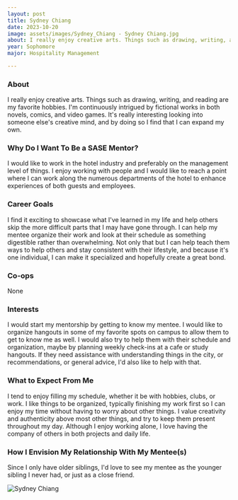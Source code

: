 ```yaml
---
layout: post
title: Sydney Chiang 
date: 2023-10-20
image: assets/images/Sydney_Chiang - Sydney Chiang.jpg
about: I really enjoy creative arts. Things such as drawing, writing, and reading are my favorite hobbies. I'm continuously intrigued by fictional works in both novels, comics, and video games. It's really interesting looking into someone else's creative mind, and by doing so I find that I can expand my own.
year: Sophomore
major: Hospitality Management

---
```


### About

I really enjoy creative arts. Things such as drawing, writing, and reading are my favorite hobbies. I'm continuously intrigued by fictional works in both novels, comics, and video games. It's really interesting looking into someone else's creative mind, and by doing so I find that I can expand my own.

### Why Do I Want To Be a SASE Mentor?

I would like to work in the hotel industry and preferably on the management level of things. I enjoy working with people and I would like to reach a point where I can work along the numerous departments of the hotel to enhance experiences of both guests and employees.

### Career Goals

I find it exciting to showcase what I've learned in my life and help others skip the more difficult parts that I may have gone through. I can help my mentee organize their work and look at their schedule as something digestible rather than overwhelming. Not only that but I can help teach them ways to help others and stay consistent with their lifestyle, and because it's one individual, I can make it specialized and hopefully create a great bond.

### Co-ops

None

### Interests

I would start my mentorship by getting to know my mentee. I would like to organize hangouts in some of my favorite spots on campus to allow them to get to know me as well. I would also try to help them with their schedule and organization, maybe by planning weekly check-ins at a cafe or study hangouts. If they need assistance with understanding things in the city, or recommendations, or general advice, I'd also like to help with that.

### What to Expect From Me

I tend to enjoy filling my schedule, whether it be with hobbies, clubs, or work. I like things to be organized, typically finishing my work first so I can enjoy my time without having to worry about other things. I value creativity and authenticity above most other things, and try to keep them present throughout my day. Although I enjoy working alone, I love having the company of others in both projects and daily life.

### How I Envision My Relationship With My Mentee(s) 

Since I only have older siblings, I'd love to see my mentee as the younger sibling I never had, or just as a close friend.

<div class="text-center my-5">
    <img src="https://sase-drexel.github.io/mentorship-2023/assets/images/Sydney_Chiang - Sydney Chiang.jpg" alt="Sydney Chiang" class="rounded post-img" />
</div>
